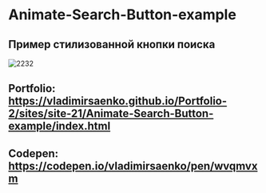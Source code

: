 # Animate-Search-Button-example
 
## Пример стилизованной кнопки поиска

![2232](https://user-images.githubusercontent.com/56477695/118030206-a8384800-b36d-11eb-9e6f-ed6804ae82b6.png)

## Portfolio: https://vladimirsaenko.github.io/Portfolio-2/sites/site-21/Animate-Search-Button-example/index.html

## Codepen: https://codepen.io/vladimirsaenko/pen/wvqmvxm
